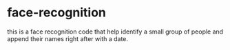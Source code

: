 # face-recognition
this is a face recognition code that help identify a small group of people and append their names right after with a date.
